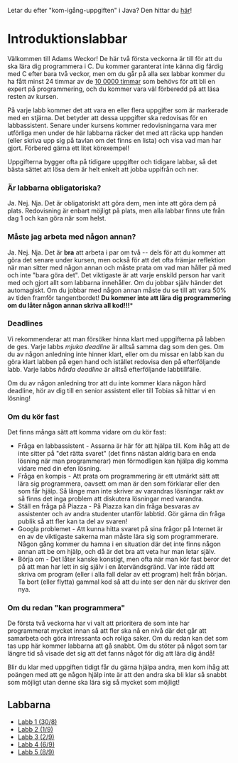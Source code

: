 Letar du efter "kom-igång-uppgiften" i Java? Den hittar du [här](../uppgifter/fas2/sprint1/komigang/)!

# Introduktionslabbar

Välkommen till Adams Weckor! De här två första veckorna är till
för att du ska lära dig programmera i C. Du kommer garanterat inte
känna dig färdig med C efter bara två veckor, men om du går på
alla sex labbar kommer du ha fått minst 24 timmar av de
[10 0000 timmar](http://www.wisdomgroup.com/blog/10000-hours-of-practice/)
som behövs för att bli en expert på programmering, och du kommer
vara väl förberedd på att läsa resten av kursen.

På varje labb kommer det att vara en eller flera uppgifter som är
markerade med en stjärna. Det betyder att dessa uppgifter ska
redovisas för en labbassistent. Senare under kursens kommer
redovisningarna vara mer utförliga men under de här labbarna
räcker det med att räcka upp handen (eller skriva upp sig på
tavlan om det finns en lista) och visa vad man har gjort. Förbered
gärna ett litet körexempel!

Uppgifterna bygger ofta på tidigare uppgifter och tidigare labbar,
så det bästa sättet att lösa dem är helt enkelt att jobba uppifrån
och ner.

### Är labbarna obligatoriska?

Ja. Nej. Nja. Det är obligatoriskt att göra dem, men inte att göra
dem på plats. Redovisning är enbart möjligt på plats, men alla labbar
finns ute från dag 1 och kan göra när som helst.


### Måste jag arbeta med någon annan?

Ja. Nej. Nja. Det är **bra** att arbeta i par om två -- dels för att
du kommer att göra det senare under kursen, men också för att det
ofta främjar reflektion när man sitter med någon annan och måste prata
om vad man håller på med och inte "bara göra det". Det viktigaste är
att varje enskild person har varit med och gjort allt som labbarna
innehåller. Om du jobbar själv händer det automagiskt. Om du jobbar
med någon annan måste du se till att vara 50% av tiden framför
tangentbordet! **Du kommer inte att lära dig programmering om du
låter någon annan skriva all kod!!!***


### Deadlines

Vi rekommenderar att man försöker hinna klart med uppgifterna på
labben de ges. Varje labbs _mjuka deadline_ är alltså samma dag som
den ges. Om du av någon anledning inte hinner klart, eller om du
missar en labb kan du göra klart labben på egen hand och istället
redovisa den på efterföljande labb. Varje labbs _hårda deadline_ är
alltså efterföljande labbtillfälle.

Om du av någon anledning tror att du inte kommer klara någon hård
deadline, hör av dig till en senior assistent eller till Tobias så
hittar vi en lösning!

### Om du kör fast

Det finns många sätt att komma vidare om du kör fast:

* Fråga en labbassistent - Assarna är här för att hjälpa till. Kom
  ihåg att de inte sitter på "det rätta svaret" (det finns nästan
  aldrig bara en enda lösning när man programmerar) men
  förmodligen kan hjälpa dig komma vidare med din efen lösning.
* Fråga en kompis - Att prata om programmering är ett utmärkt sätt
  att lära sig programmera, oavsett om man är den som förklarar
  eller den som får hjälp. Så länge man inte skriver av varandras
  lösningar rakt av så finns det inga problem att diskutera
  lösningar med varandra.
* Ställ en fråga på Piazza - På Piazza kan din fråga besvaras av
  assistenter och av andra studenter utanför labbtid. Gör gärna din
  fråga publik så att fler kan ta del av svaren!
* Googla problemet - Att kunna hitta svaret på sina frågor på
  Internet är en av de viktigaste sakerna man måste lära sig som
  programmerare. Någon gång kommer du hamna i en situation där det
  inte finns någon annan att be om hjälp, och då är det bra att
  veta hur man letar själv.
* Börja om - Det låter kanske konstigt, men ofta när man kör fast
  beror det på att man har lett in sig själv i en återvändsgränd.
  Var inte rädd att skriva om program (eller i alla fall delar av
  ett program) helt från början. Ta bort (eller flytta) gammal kod
  så att du inte ser den när du skriver den nya.

### Om du redan "kan programmera"

De första två veckorna har vi valt att prioritera de som inte har
programmerat mycket innan så att fler ska nå en nivå där det går
att samarbeta och göra intressanta och roliga saker. Om du redan
kan det som tas upp här kommer labbarna att gå snabbt. Om du
stöter på något som tar längre tid så visade det sig att det fanns
något för dig att lära dig ändå!

Blir du klar med uppgiften tidigt får du gärna hjälpa andra, men
kom ihåg att poängen med att ge någon hjälp inte är att den andra
ska bli klar så snabbt som möjligt utan denne ska lära sig så
mycket som möjligt!

## Labbarna

* [Labb 1 (30/8)](lab1.md)
* [Labb 2 (1/9)](lab2.md)
* [Labb 3 (2/9)](lab3.md)
* [Labb 4 (6/9)](lab4.md)
* [Labb 5 (8/9)](lab5.md)
